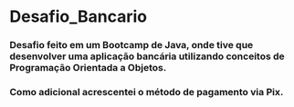 # Desafio_Bancario

### Desafio feito em um Bootcamp de Java, onde tive que desenvolver uma aplicação bancária utilizando conceitos de Programação Orientada a Objetos.

### Como adicional acrescentei o método de pagamento via Pix.

